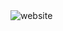 <img src="https://cdn.discordapp.com/attachments/880789247211233290/938091594773565480/unknown.png" with="600" heigh="400" alt="website">

